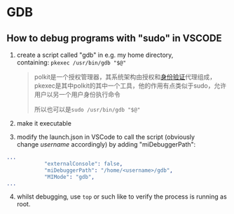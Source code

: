 # GDB

## How to debug programs with "sudo" in VSCODE

1. create a script called "gdb" in e.g. my home directory, containing: `pkexec /usr/bin/gdb "$@"`
   
   > polkit是一个授权管理器，其系统架构由授权和[身份验证](https://cloud.tencent.com/product/mfas?from=10680)代理组成，pkexec是其中polkit的其中一个工具，他的作用有点类似于sudo，允许用户以另一个用户身份执行命令
   > 
   > 所以也可以是`sudo /usr/bin/gdb "$@"`

2. make it executable

3. modify the launch.json in VSCode to call the script (obviously change *username* accordingly) by adding "miDebuggerPath":

```erlang
...
            "externalConsole": false,
            "miDebuggerPath": "/home/<username>/gdb",
            "MIMode": "gdb",
...
```

4. whilst debugging, use `top` or such like to verify the process is running as root.
